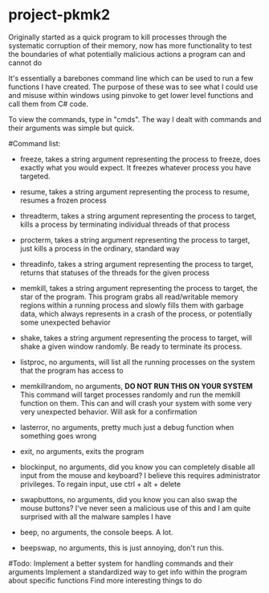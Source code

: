 # project-pkmk2
Originally started as a quick program to kill processes through the systematic corruption of their memory, now has more functionality to test the boundaries of what potentially malicious actions a program can and cannot do

It's essentially a barebones command line which can be used to run a few functions I have created. The purpose of these was to see what I could use and misuse within windows using pinvoke to get lower level functions and call them from C# code.

To view the commands, type in "cmds". The way I dealt with commands and their arguments was simple but quick.

#Command list:
* freeze, takes a string argument representing the process to freeze, does exactly what you would expect. It freezes whatever process you have targeted.

* resume, takes a string argument representing the process to resume, resumes a frozen process

* threadterm, takes a string argument representing the process to target, kills a process by terminating individual threads of that process

* procterm, takes a string argument representing the process to target, just kills a process in the ordinary, standard way

* threadinfo, takes a string argument representing the process to target, returns that statuses of the threads for the given process

* memkill, takes a string argument representing the process to target, the star of the program. This program grabs all read/writable memory regions within a running process and slowly fills them with garbage data, which always represents in a crash of the process, or potentially some unexpected behavior

* shake, takes a string argument representing the process to target, will shake a given window randomly. Be ready to terminate its process.

* listproc, no arguments, will list all the running processes on the system that the program has access to

* memkillrandom, no arguments, **DO NOT RUN THIS ON YOUR SYSTEM** This command will target processes randomly and run the memkill function on them. This can and will crash your system with some very very unexpected behavior. Will ask for a confirmation

* lasterror, no arguments, pretty much just a debug function when something goes wrong

* exit, no arguments, exits the program

* blockinput, no arguments, did you know you can completely disable all input from the mouse and keyboard? I believe this requires administrator privileges. To regain input, use ctrl + alt + delete

* swapbuttons, no arguments, did you know you can also swap the mouse buttons? I've never seen a malicious use of this and I am quite surprised with all the malware samples I have

* beep, no arguments, the console beeps. A lot.

* beepswap, no arguments, this is just annoying, don't run this.

#Todo:
Implement a better system for handling commands and their arguments
Implement a standardized way to get info within the program about specific functions
Find more interesting things to do
